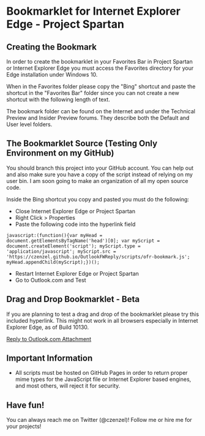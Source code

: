 # Bookmarklet for Internet Explorer Edge - Project Spartan

## Creating the Bookmark

In order to create the bookmarklet in your Favorites Bar in Project Spartan or Internet Explorer Edge you must access the Favorites directory for your Edge installation under Windows 10. 

When in the Favorites folder please copy the "Bing" shortcut and paste the shortcut in the "Favorites Bar" folder since you can not create a new shortcut with the following length of text.

The bookmark folder can be found on the Internet and under the Technical Preview and Insider Preview forums. They describe both the Default and User level folders.

## The Bookmarklet Source (Testing Only Environment on my GitHub)

You should branch this project into your GitHub account. You can help out and also make sure you have a copy of the script instead of relying on my user bin. I am soon going to make an organization of all my open source code.

Inside the Bing shortcut you copy and pasted you must do the following:

* Close Internet Explorer Edge or Project Spartan
* Right Click > Properties
* Paste the following code into the hyperlink field

```
javascript:(function(){var myHead = document.getElementsByTagName('head')[0]; var myScript = document.createElement('script'); myScript.type = 'application/javascript'; myScript.src = 'https://czenzel.github.io/OutlookFWReply/scripts/ofr-bookmark.js'; myHead.appendChild(myScript);})();
```

* Restart Internet Explorer Edge or Project Spartan
* Go to Outlook.com and Test

## Drag and Drop Bookmarklet - Beta

If you are planning to test a drag and drop of the bookmarklet please try this included hyperlink. This might not work in all browsers especially in Internet Explorer Edge, as of Build 10130.

<a href="javascript:(function(){var myHead = document.getElementsByTagName('head')[0]; var myScript = document.createElement('script'); myScript.type = 'application/javascript'; myScript.src = 'https://czenzel.github.io/OutlookFWReply/scripts/ofr-bookmark.js'; myHead.appendChild(myScript);})();">Reply to Outlook.com Attachment</a>

## Important Information

* All scripts must be hosted on GitHub Pages in order to return proper mime types for the JavaScript file or Internet Explorer based engines, and most others, will reject it for security.

## Have fun!

You can always reach me on Twitter (@czenzel)! Follow me or hire me for your projects!
